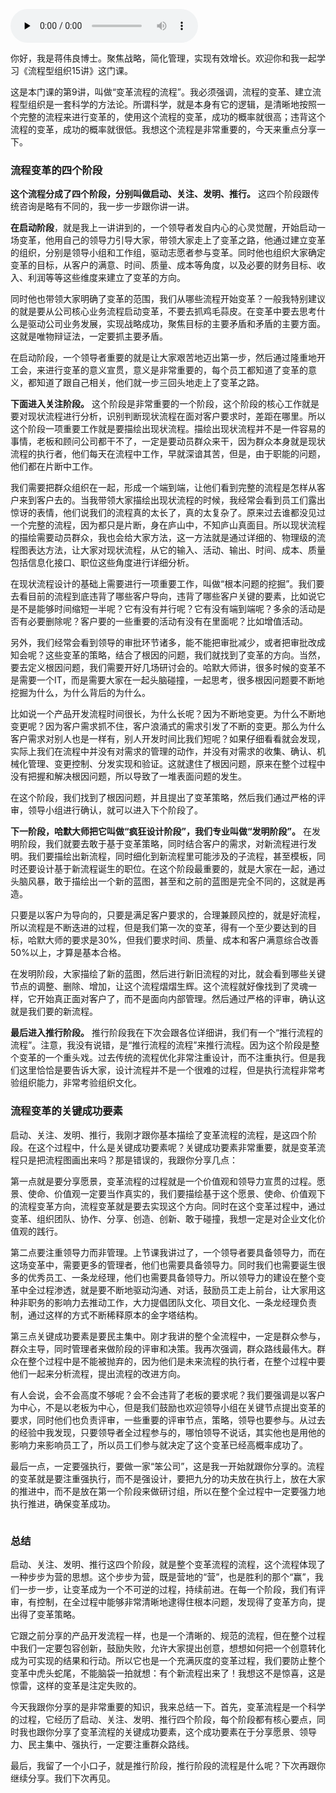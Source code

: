 <audio id="audio" title="09 | BPR项目运作的四个阶段：BOD模型的应用" controls="" preload="none"><source id="mp3" src="https://static001.geekbang.org/resource/audio/2c/41/2c9858b7a0b74c44f3e7fec900a95c41.mp3"></audio>

你好，我是蒋伟良博士。聚焦战略，简化管理，实现有效增长。欢迎你和我一起学习《流程型组织15讲》这门课。

这是本门课的第9讲，叫做“变革流程的流程”。我必须强调，流程的变革、建立流程型组织是一套科学的方法论。所谓科学，就是本身有它的逻辑，是清晰地按照一个完整的流程来进行变革的，使用这个流程的变革，成功的概率就很高；违背这个流程的变革，成功的概率就很低。我想这个流程是非常重要的，今天来重点分享一下。

### 流程变革的四个阶段

**这个流程分成了四个阶段，分别叫做启动、关注、发明、推行。** 这四个阶段跟传统咨询是略有不同的，我一步一步跟你讲一讲。

<img src="https://static001.geekbang.org/resource/image/b6/4b/b6c8327934dcf13d5f70586d3ece1e4b.png" alt=""><br>
**在启动阶段**，就是我上一讲讲到的，一个领导者发自内心的心灵觉醒，开始启动一场变革，他用自己的领导力引导大家，带领大家走上了变革之路，他通过建立变革的组织，分别是领导小组和工作组，驱动志愿者参与变革。同时他也组织大家确定变革的目标，从客户的满意、时间、质量、成本等角度，以及必要的财务目标、收入、利润等等这些维度来建立了变革的方向。

同时他也带领大家明确了变革的范围，我们从哪些流程开始变革？一般我特别建议的就是要从公司核心业务流程启动变革，不要去抓鸡毛蒜皮。在变革中要去思考什么是驱动公司业务发展，实现战略成功，聚焦目标的主要矛盾和矛盾的主要方面。这就是唯物辩证法，一定要抓主要矛盾。

在启动阶段，一个领导者重要的就是让大家艰苦地迈出第一步，然后通过隆重地开工会，来进行变革的意义宣贯，意义是非常重要的，每个员工都知道了变革的意义，都知道了跟自己相关，他们就一步三回头地走上了变革之路。

**下面进入关注阶段。** 这个阶段是非常重要的一个阶段，这个阶段的核心工作就是要对现状流程进行分析，识别判断现状流程在面对客户要求时，差距在哪里。所以这个阶段一项重要工作就是要描绘出现状流程。描绘出现状流程并不是一件容易的事情，老板和顾问公司都干不了，一定是要动员群众来干，因为群众本身就是现状流程的执行者，他们每天在流程中工作，早就深谙其苦，但是，由于职能的问题，他们都在片断中工作。

我们需要把群众组织在一起，形成一个端到端，让他们看到完整的流程是怎样从客户来到客户去的。当我带领大家描绘出现状流程的时候，我经常会看到员工们露出惊讶的表情，他们说我们的流程真的太长了，真的太复杂了。原来过去谁都没见过一个完整的流程，因为都只是片断，身在庐山中，不知庐山真面目。所以现状流程的描绘需要动员群众，我也会给大家方法，这一方法就是通过详细的、物理级的流程图表达方法，让大家对现状流程，从它的输入、活动、输出、时间、成本、质量包括信息化接口、职位这些角度进行详细分析。

在现状流程设计的基础上需要进行一项重要工作，叫做“根本问题的挖掘”。我们要去看目前的流程到底违背了哪些客户导向，违背了哪些客户关键的要素，比如说它是不是能够时间缩短一半呢？它有没有并行呢？它有没有端到端呢？多余的活动是否有必要删除呢？客户要的一些重要的活动有没有在里面呢？比如增值活动。

另外，我们经常会看到领导的审批环节诸多，能不能把审批减少，或者把审批改成知会呢？这些变革的策略，结合了根因的问题，我们就找到了变革的方向。当然，要去定义根因问题，我们需要开好几场研讨会的。哈默大师讲，很多时候的变革不是需要一个IT，而是需要大家在一起头脑碰撞，一起思考，很多根因问题要不断地挖掘为什么，为什么背后的为什么。

比如说一个产品开发流程时间很长，为什么长呢？因为不断地变更。为什么不断地变更呢？因为客户需求抓不住，客户浪涌式的需求引发了不断的变更。那么为什么客户需求对别人也是一样有，别人开发时间比我们短呢？如果仔细看看就会发现，实际上我们在流程中并没有对需求的管理的动作，并没有对需求的收集、确认、机械化管理、变更控制、分发实现和验证。这就逮住了根因问题，原来在整个过程中没有把握和解决根因问题，所以导致了一堆表面问题的发生。

在这个阶段，我们找到了根因问题，并且提出了变革策略，然后我们通过严格的评审，领导小组进行确认，就可以进入下个阶段了。

**下一阶段，哈默大师把它叫做“疯狂设计阶段”，我们专业叫做“发明阶段”。** 在发明阶段，我们就要去敢于基于变革策略，同时结合客户的需求，对新流程进行发明。我们要描绘出新流程，同时细化到新流程里可能涉及的子流程，甚至模板，同时还要设计基于新流程诞生的职位。在这个阶段最重要的，就是大家在一起，通过头脑风暴，敢于描绘出一个新的蓝图，甚至和之前的蓝图是完全不同的，这就是再造。

只要是以客户为导向的，只要是满足客户要求的，合理兼顾风控的，就是好流程，所以流程是不断迭进的过程，但是我们第一次的变革，得有一个至少要达到的目标，哈默大师的要求是30%，但我们要求时间、质量、成本和客户满意综合改善50%以上，才算是基本合格。

在发明阶段，大家描绘了新的蓝图，然后进行新旧流程的对比，就会看到哪些关键节点的调整、删除、增加，让这个流程熠熠生辉。这个流程就好像找到了灵魂一样，它开始真正面对客户了，而不是面向内部管理。然后通过严格的评审，确认这就是我们要的新流程。

**最后进入推行阶段。** 推行阶段我在下次会跟各位详细讲，我们有一个“推行流程的流程”。注意，我没有说错，是“推行流程的流程”来推行流程。因为这个阶段是整个变革的一个重头戏。过去传统的流程优化非常注重设计，而不注重执行。但是我们这里恰恰是要告诉大家，设计流程并不是一个很难的过程，但是执行流程非常考验组织能力，非常考验组织文化。

### 流程变革的关键成功要素

启动、关注、发明、推行，我刚才跟你基本描绘了变革流程的流程，是这四个阶段。在这个过程中，什么是关键成功要素呢？关键成功要素非常重要，就是变革流程只是把流程图画出来吗？那是错误的，我跟你分享几点：

第一点就是要分享愿景，变革流程的过程就是一个价值观和领导力宣贯的过程。愿景、使命、价值观一定要当作真实的，我们要描绘基于这个愿景、使命、价值观下的流程变革方向，流程变革就是要去实现这个方向。同时在这个变革过程中，通过变革、组织团队、协作、分享、创造、创新、敢于碰撞，我想一定是对企业文化价值观的践行。

第二点要注重领导力而非管理。上节课我讲过了，一个领导者要具备领导力，而在这场变革中，需要更多的管理者，他们也需要具备领导力。同时我们也需要诞生很多的优秀员工、一条龙经理，他们也需要具备领导力。所以领导力的建设在整个变革中全过程渗透，就是要不断地驱动沟通、对话，鼓励员工走上前台，让大家用这种非职务的影响力去推动工作，大力提倡团队文化、项目文化、一条龙经理负责制，通过这样的方式不断稀释原本的金字塔结构。

第三点关键成功要素是要民主集中。刚才我讲的整个全流程中，一定是群众参与，群众主导，同时管理者来做阶段的评审和决策。我再次强调，群众路线最伟大。群众在整个过程中是不能被抛弃的，因为他们是未来流程的执行者，在整个过程中要他们一起来分析流程，提出流程的改进方向。

有人会说，会不会高度不够呢？会不会违背了老板的要求呢？我们要强调是以客户为中心，不是以老板为中心，但是我们鼓励也欢迎领导小组在关键节点提出变革的要求，同时他们也负责评审，一些重要的评审节点，策略，领导也要参与。从过去的经验中我发现，只要领导者全过程参与的，哪怕领导不说话，其实他也是用他的影响力来影响员工了，所以员工们参与就决定了这个变革已经高概率成功了。

最后一点，一定要强执行，要做一家“笨公司”，这是我一开始就跟你分享的。流程的变革就是要注重强执行，而不是强设计，要把九分的功夫放在执行上，放在大家的推进中，而不是放在第一个阶段来做研讨组，所以在整个全过程中一定要强力地执行推进，确保变革成功。

<img src="https://static001.geekbang.org/resource/image/f1/d1/f184471b3cf4104b6affc8320d5a30d1.png" alt="">

### 总结

启动、关注、发明、推行这四个阶段，就是整个变革流程的流程，这个流程体现了一种步步为营的思想。这个步步为营，既是营地的“营”，也是胜利的那个“赢”，我们一步一步，让变革成为一个不可逆的过程，持续前进。在每一个阶段，我们有评审，有控制，在全过程中能够非常清晰地逮得住根本问题，发现得了变革方向，提出得了变革策略。

它跟之前分享的产品开发流程一样，也是一个清晰的、规范的流程，但在整个过程中我们一定要包容创新，鼓励失败，允许大家提出创意，想想如何把一个创意转化成为可实现的结果和行动。所以它也是一个充满灰度的变革过程，我们要防止整个变革中虎头蛇尾，不能脑袋一拍就想：有个新流程出来了！我想这不是惊喜，这是惊雷，这样的变革是注定失败的。

今天我跟你分享的是非常重要的知识，我来总结一下。首先，变革流程是一个科学的过程，它经历了启动、关注、发明、推行四个阶段，每个阶段都有核心要点，同时我也跟你分享了变革流程的关键成功要素，这个成功要素在于分享愿景、领导力、民主集中、强执行，一定要注重群众路线。

最后，我留了一个小口子，就是推行阶段，推行阶段的流程是什么呢？下次再跟你继续分享。我们下次再见。
